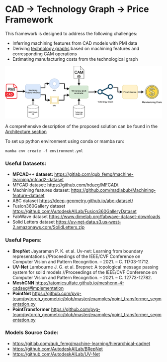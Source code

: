 # CAD -> Technology Graph -> Price Framework
This framework is designed to address the following challenges:

- Inferring machining features from CAD models with PMI data
- Deriving [technology graphs](docs/Technology%20Graph.md) based on machining features and corresponding CAM operations
- Estimating manufacturing costs from the technological graph

![image](docs/imgs/general.png)

A comprehensive description of the proposed solution can be found in the [Architecture section](docs/Architecture.md)

To set up python environment using conda or mamba run:
```shell
mamba env create -f environment.yml
```

### Useful Datasets: 

 - **MFCAD++ dataset:** https://gitlab.com/qub_femg/machine-learning/mfcad2-dataset
 - MFCAD dataset: https://github.com/hducg/MFCAD\
 - Machining features dataset: https://github.com/madlabub/Machining-feature-dataset
 - ABC dataset https://deep-geometry.github.io/abc-dataset/ 
 - Fusion360Gallery dataset https://github.com/AutodeskAILab/Fusion360GalleryDataset 
 - FabWave dataset https://www.dimelab.org/fabwave-dataset-downloads 
 - Solid Letters dataset https://uv-net-data.s3.us-west-2.amazonaws.com/SolidLetters.zip 

### Useful Papers: 

 - **BrepNet** Jayaraman P. K. et al. Uv-net: Learning from boundary representations //Proceedings of the IEEE/CVF Conference on Computer Vision and Pattern Recognition. – 2021. – С. 11703-11712.
 - **UV-Net** Lambourne J. G. et al. Brepnet: A topological message passing system for solid models //Proceedings of the IEEE/CVF Conference on Computer Vision and Pattern Recognition. – 2021. – С. 12773-12782.
 - **MeshCNN** https://atomicsulfate.github.io/meshcnn-4-cadseg/#implementation 
 - **PointNet** https://github.com/pyg-team/pytorch_geometric/blob/master/examples/point_transformer_segmentation.py
 - **PointTransformer** https://github.com/pyg-team/pytorch_geometric/blob/master/examples/point_transformer_segmentation.py

### Models Source Code: 

 - https://gitlab.com/qub_femg/machine-learning/hierarchical-cadnet
 - https://github.com/AutodeskAILab/BRepNet
 - https://github.com/AutodeskAILab/UV-Net 

 